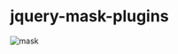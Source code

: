 ﻿# jquery-mask-plugins
![mask](https://user-images.githubusercontent.com/108761793/236903616-1f0372f3-69aa-4825-9476-e486b001df60.png)

